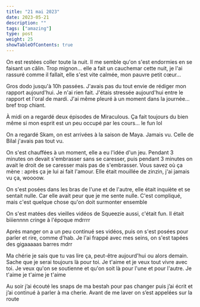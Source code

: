 ```yaml
---
title: "21 mai 2023"
date: 2023-05-21
description: ""
tags: ["amazing"]
type: post
weight: 25
showTableOfContents: true
---
```


On est restées coller toute la nuit. Il me semble qu'on s'est endormies en se faisant un câlin. Trop mignon... elle a fait un cauchemar cette nuit, je l'ai rassuré comme il fallait, elle s'est vite calmée, mon pauvre petit cœur...

Gros dodo jusqu'à 10h passées. J'avais pas du tout envie de rédiger mon rapport aujourd'hui. Je n'ai rien fait. J'étais stressée aujourd'hui entre le rapport et l'oral de mardi. J'ai même pleuré à un moment dans la journée... bref trop chiant.

À midi on a regardé deux épisodes de Miraculous. Ça fait toujours du bien même si mon esprit est un peu occupé par les cours... le fun lol

On a regardé Skam, on est arrivées à la saison de Maya. Jamais vu. Celle de Bilal j'avais pas tout vu.

On s'est chauffées à un moment, elle a eu l'idée d'un jeu. Pendant 3 minutes on devait s'embrasser sans se caresser, puis pendant 3 minutes on avait le droit de se caresser mais pas de s'embrasser. Vous savez où ça mène : après ça je lui ai fait l'amour. Elle était mouillée de zinzin, j'ai jamais vu ça, woooow.

On s'est posées dans les bras de l'une et de l'autre, elle était inquiète et se sentait nulle. Car elle avait peur que je me sente nulle. C'est compliqué, mais c'est quelque chose qu'on doit surmonter ensemble

On s'est matées des vieilles vidéos de Squeezie aussi, c'était fun. Il était biiiennnn cringe à l'époque mdrrrr

Après manger on a un peu continué ses vidéos, puis on s'est posées pour parler et rire, comme d'hab. Je l'ai frappé avec mes seins, on s'est tapées des gigaaaaas barres mdrr

Ma chérie je sais que tu vas lire ça, peut-être aujourd'hui ou alors demain. Sache que je serai toujours là pour toi. Je t'aime et je veux tout vivre avec toi. Je veux qu'on se soutienne et qu'on soit là pour l'une et pour l'autre. Je t'aime je t'aime je t'aime

Au soir j’ai écouté les snaps de ma bestah pour pas changer puis j’ai écrit et j’ai continué à parler à ma cherie. Avant de me laver on s’est appelées sur la route